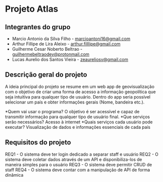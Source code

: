 # Projeto Atlas

## Integrantes do grupo 
 * Marcio Antonio da Silva Filho - marcioantoni16@gmail.com
 * Arthur Fillipe de Lira Aleixo - arthur.filllipe@gmail.com
 * Guilherme Cesar Noberto Beltrao - guilhermebeltraodev@protonmail.com
 * Lucas Aurelio dos Santos Vieira - zeaureliosv@gmail.com

## Descrição geral do projeto 
A ideia principal do projeto se resume em um web app de geovisualização com o objetivo de criar uma forma de acesso a informação geopolítica que seja intuitiva para qualquer tipo de usuário. Dentro do app seria possível selecionar um país e obter informações gerais (Nome, bandeira etc.).

*Quem vai usar o programa? 
O objetivo é ser acessível e capaz de transmitir informação para qualquer tipo de usuário final.
*Que serviços serão necessários?
Acesso à internet
*Quais serviços cada usuário pode executar?
Visualização de dados e informações essenciais de cada país 

## Requisitos do projeto
REQ1 - O sistema deve ter login dedicado a separar staff e usuário
REQ2 - O sistema deve coletar dados através de um API e disponibiliza-los de maneira simples para o usuário
REQ3 - O sistema deve permitir CRUD de staff
REQ4 - O sistema deve contar com a manipulação de API de forma dinâmica
